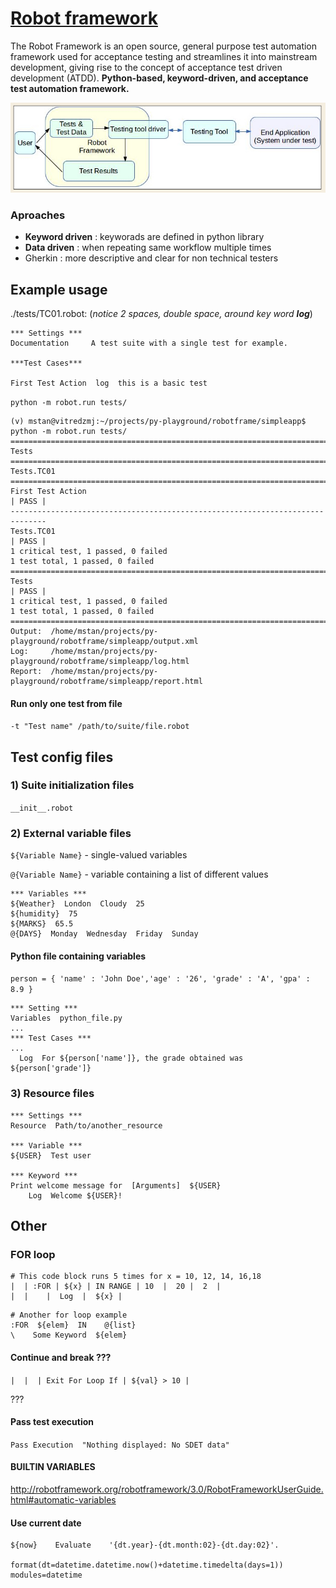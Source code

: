 # [Robot framework](https://robotframework.org/robotframework/3.0.2/RobotFrameworkUserGuide.html)

The Robot Framework is an open source, general purpose test automation framework used for acceptance testing and streamlines it into mainstream development, giving rise to the concept of acceptance test driven development (ATDD). **Python-based, keyword-driven, and acceptance test automation framework.** 

![high level](./rbtfrm.PNG)

### Aproaches 

- **Keyword driven** : keyworads are defined in python library 
- **Data driven** : when repeating same workflow multiple times 
- Gherkin : more descriptive and clear for non technical testers 

## Example usage 

./tests/TC01.robot: (*notice 2 spaces, double space, around key word **log***)

```
*** Settings ***
Documentation     A test suite with a single test for example.

***Test Cases***

First Test Action  log  this is a basic test

```

`python -m robot.run tests/`

```
(v) mstan@vitredzmj:~/projects/py-playground/robotframe/simpleapp$ python -m robot.run tests/
==============================================================================
Tests                                                                         
==============================================================================
Tests.TC01                                                                    
==============================================================================
First Test Action                                                     | PASS |
------------------------------------------------------------------------------
Tests.TC01                                                            | PASS |
1 critical test, 1 passed, 0 failed
1 test total, 1 passed, 0 failed
==============================================================================
Tests                                                                 | PASS |
1 critical test, 1 passed, 0 failed
1 test total, 1 passed, 0 failed
==============================================================================
Output:  /home/mstan/projects/py-playground/robotframe/simpleapp/output.xml
Log:     /home/mstan/projects/py-playground/robotframe/simpleapp/log.html
Report:  /home/mstan/projects/py-playground/robotframe/simpleapp/report.html
```

#### Run only one test from file 

`-t "Test name" /path/to/suite/file.robot`

## Test config files 

### 1) Suite initialization files

`__init__.robot`

### 2) External variable files

`${Variable Name}` - single-valued variables

`@{Variable Name}` - variable containing a list of different values

```
*** Variables *** 
${Weather}  London  Cloudy  25 
${humidity}  75 
${MARKS}  65.5 
@{DAYS}  Monday  Wednesday  Friday  Sunday
```

#### Python file containing variables 

`person = { 'name' : 'John Doe','age' : '26', 'grade' : 'A', 'gpa' : 8.9 }`

```
*** Setting ***
Variables  python_file.py
...
*** Test Cases ***
...
  Log  For ${person['name']}, the grade obtained was ${person['grade']}
```

### 3) Resource files

```
*** Settings ***
Resource  Path/to/another_resource

*** Variable ***
${USER}  Test user

*** Keyword ***
Print welcome message for  [Arguments]  ${USER}
    Log  Welcome ${USER}!
```

## Other 

### FOR loop 

```
# This code block runs 5 times for x = 10, 12, 14, 16,18
|  | :FOR | ${x} | IN RANGE | 10  |  20 |  2  |
|  |    |  Log  |  ${x} |
```

```
# Another for loop example
:FOR  ${elem}  IN    @{list}
\    Some Keyword  ${elem} 
```

#### Continue and break ???

`|  |  | Exit For Loop If | ${val} > 10 |`

???

#### Pass test execution 

`Pass Execution  "Nothing displayed: No SDET data"`


#### BUILTIN VARIABLES

http://robotframework.org/robotframework/3.0/RobotFrameworkUserGuide.html#automatic-variables


#### Use current date 

```
${now}    Evaluate    '{dt.year}-{dt.month:02}-{dt.day:02}'.
                      format(dt=datetime.datetime.now()+datetime.timedelta(days=1))    modules=datetime
```


